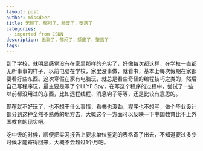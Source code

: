 ```yaml
---
layout: post
author: missdeer
title: 无聊了，郁闷了，颓废了，堕落了
categories: 
 - imported from CSDN
description: 无聊了，郁闷了，颓废了，堕落了
tags: 
---
```


到了学校，就明显感觉没有在家里那样的充实了，好像每次都这样，在学校一直都无所事事的样子，以前电脑在学校，家里没事做，就看书，基本上每次假期在家都要看好些东西。这次寒假在家有电脑玩，就总是看些奇怪的编程技巧之类的，然后自己写程序玩，最主要是写了个LLYF Spy，在写这个程序的过程中，尝试了一些以前都没用过的东西，比如远程线程、消息钩子等等，还是比较有意思的。

现在就不好玩了，也不想干什么事情，看书也没劲，程序也不想写，做个毕业设计都分到这种全然不熟悉的地方去，大概这个一方面可以反映一下中国教育比不上外国教育的现实吧。

吃中饭的时候，顺便把实习报告上要求单位鉴定的表格寄了出去，不知道要过多少时候才能寄得回来，大概不会超过1个月吧。
